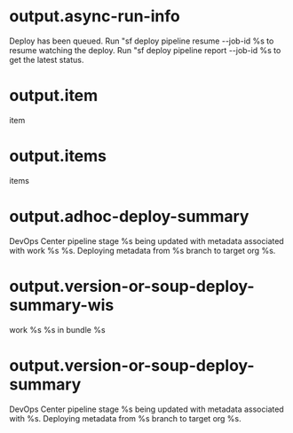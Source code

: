 # output.async-run-info

Deploy has been queued.
Run "sf deploy pipeline resume --job-id %s to resume watching the deploy.
Run "sf deploy pipeline report --job-id %s to get the latest status.

# output.item

item

# output.items

items

# output.adhoc-deploy-summary

DevOps Center pipeline stage %s being updated with metadata associated with work %s %s.
Deploying metadata from %s branch to target org %s.

# output.version-or-soup-deploy-summary-wis

work %s %s in bundle %s

# output.version-or-soup-deploy-summary

DevOps Center pipeline stage %s being updated with metadata associated with %s.
Deploying metadata from %s branch to target org %s.
